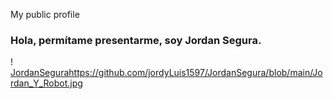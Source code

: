 My public profile
### Hola, permítame presentarme, soy Jordan Segura.

! [JordanSegura](https://github.com/jordyLuis1597/JordanSegura/blob/main/jordanISL.jpg)https://github.com/jordyLuis1597/JordanSegura/blob/main/Jordan_Y_Robot.jpg 
